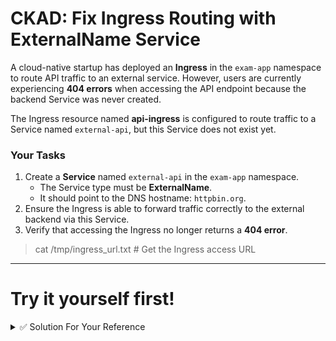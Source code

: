 # CKAD: Fix Ingress Routing with ExternalName Service

A cloud-native startup has deployed an **Ingress** in the `exam-app` namespace to route API traffic to an external service. However, users are currently experiencing **404 errors** when accessing the API endpoint because the backend Service was never created.

The Ingress resource named **api-ingress** is configured to route traffic to a Service named `external-api`, but this Service does not exist yet.

### Your Tasks

1. Create a **Service** named `external-api` in the `exam-app` namespace.
   - The Service type must be **ExternalName**.
   - It should point to the DNS hostname: `httpbin.org`.
2. Ensure the Ingress is able to forward traffic correctly to the external backend via this Service.
3. Verify that accessing the Ingress no longer returns a **404 error**.

>  cat /tmp/ingress_url.txt   # Get the Ingress access URL
---

# Try it yourself first!

<details><summary>✅ Solution For Your Reference</summary>

```bash
# Method 1: Using kubectl create command (Quick!)
kubectl -n exam-app create service externalname external-api --external-name httpbin.org

# Method 2: Using YAML
cat <<EOF | kubectl apply -f -
apiVersion: v1
kind: Service
metadata:
  name: external-api
  namespace: exam-app
spec:
  type: ExternalName
  externalName: httpbin.org
EOF

# Verify the Service was created
kubectl -n exam-app get svc external-api
kubectl -n exam-app describe svc external-api

# Test the Ingress endpoint (should work now!)
INGRESS_URL=$(cat /tmp/ingress_url.txt)
curl -i ${INGRESS_URL}get

# You should see a 200 OK response from httpbin.org
# The response will contain JSON data about the request
```

**Expected behavior after creating the Service**:
- The Ingress will successfully route traffic to httpbin.org
- You'll receive a 200 OK response instead of 404
- The response body will contain JSON data from httpbin.org

</details>

